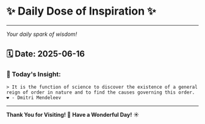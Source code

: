 # ✨ Daily Dose of Inspiration ✨

--- 

_Your daily spark of wisdom!_

## 🗓️ Date: **2025-06-16**

### 💬 Today's Insight:
```
> It is the function of science to discover the existence of a general reign of order in nature and to find the causes governing this order. ❤️ - Dmitri Mendeleev
```

--- 

**Thank You for Visiting!** 🙏
**Have a Wonderful Day!** ☀️

